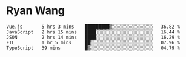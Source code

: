 # Ryan Wang

<!--START_SECTION:waka-->
```text
Vue.js       5 hrs 3 mins    █████████▒░░░░░░░░░░░░░░░   36.82 % 
JavaScript   2 hrs 15 mins   ████░░░░░░░░░░░░░░░░░░░░░   16.44 % 
JSON         2 hrs 14 mins   ████░░░░░░░░░░░░░░░░░░░░░   16.29 % 
FTL          1 hr 5 mins     ██░░░░░░░░░░░░░░░░░░░░░░░   07.96 % 
TypeScript   39 mins         █▒░░░░░░░░░░░░░░░░░░░░░░░   04.79 % 
```
<!--END_SECTION:waka-->
